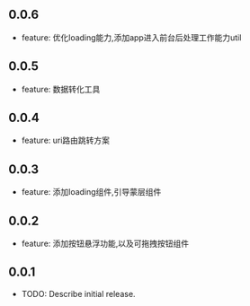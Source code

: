 ## 0.0.6

* feature: 优化loading能力,添加app进入前台后处理工作能力util

## 0.0.5

* feature: 数据转化工具

## 0.0.4

* feature: uri路由跳转方案

## 0.0.3

* feature: 添加loading组件,引导蒙层组件

## 0.0.2

* feature: 添加按钮悬浮功能,以及可拖拽按钮组件

## 0.0.1

* TODO: Describe initial release.
